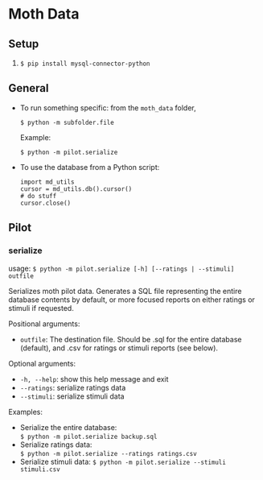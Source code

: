 # Moth Data

## Setup

1. `$ pip install mysql-connector-python`

## General

- To run something specific: from the `moth_data` folder,  
	```
	$ python -m subfolder.file
	```  
	Example:  
	```
	$ python -m pilot.serialize
	```
- To use the database from a Python script:

	```
	import md_utils
	cursor = md_utils.db().cursor()
	# do stuff
	cursor.close()
	```

## Pilot

### serialize

usage: `$ python -m pilot.serialize [-h] [--ratings | --stimuli] outfile`

Serializes moth pilot data. Generates a SQL file representing the entire database contents by default, or more focused reports on either ratings or stimuli if requested.

Positional arguments:

- `outfile`: The destination file. Should be .sql for the entire database (default), and .csv for ratings or stimuli reports (see below).

Optional arguments:

-   `-h, --help`: show this help message and exit
-   `--ratings`: serialize ratings data
-   `--stimuli`: serialize stimuli data

Examples:

- Serialize the entire database:  
	`$ python -m pilot.serialize backup.sql`
- Serialize ratings data:  
	`$ python -m pilot.serialize --ratings ratings.csv`
- Serialize stimuli data:
	`$ python -m pilot.serialize --stimuli stimuli.csv`
